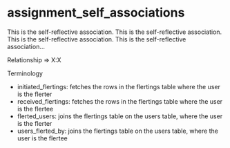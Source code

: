 assignment_self_associations
============================

This is the self-reflective association. This is the self-reflective association. This is the self-reflective association. This is the self-reflective association...

Relationship => X:X

Terminology

+ initiated_flertings: fetches the rows in the flertings table where the user is the flerter
+ received_flertings: fetches the rows in the flertings table where the user is the flertee
+ flerted_users: joins the flertings table on the users table, where the user is the flerter
+ users_flerted_by: joins the flertings table on the users table, where the user is the flertee
